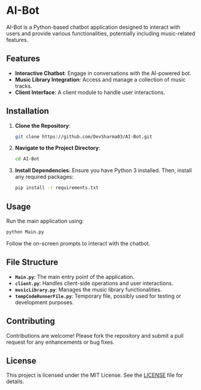 
# AI-Bot

AI-Bot is a Python-based chatbot application designed to interact with users and provide various functionalities, potentially including music-related features.

## Features

- **Interactive Chatbot**: Engage in conversations with the AI-powered bot.
- **Music Library Integration**: Access and manage a collection of music tracks.
- **Client Interface**: A client module to handle user interactions.

## Installation

1. **Clone the Repository**:
   ```bash
   git clone https://github.com/DevSharma03/AI-Bot.git
   ```

2. **Navigate to the Project Directory**:
   ```bash
   cd AI-Bot
   ```

3. **Install Dependencies**:
   Ensure you have Python 3 installed. Then, install any required packages:
   ```bash
   pip install -r requirements.txt
   ```

## Usage

Run the main application using:

```bash
python Main.py
```

Follow the on-screen prompts to interact with the chatbot.

## File Structure

- **`Main.py`**: The main entry point of the application.
- **`client.py`**: Handles client-side operations and user interactions.
- **`musicLibrary.py`**: Manages the music library functionalities.
- **`tempCodeRunnerFile.py`**: Temporary file, possibly used for testing or development purposes.

## Contributing

Contributions are welcome! Please fork the repository and submit a pull request for any enhancements or bug fixes.

## License

This project is licensed under the MIT License. See the [LICENSE](LICENSE) file for details.
